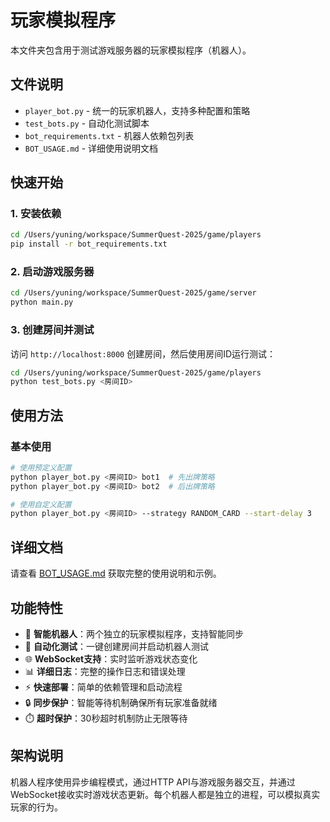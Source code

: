 # 玩家模拟程序

本文件夹包含用于测试游戏服务器的玩家模拟程序（机器人）。

## 文件说明

- `player_bot.py` - 统一的玩家机器人，支持多种配置和策略
- `test_bots.py` - 自动化测试脚本
- `bot_requirements.txt` - 机器人依赖包列表
- `BOT_USAGE.md` - 详细使用说明文档

## 快速开始

### 1. 安装依赖

```bash
cd /Users/yuning/workspace/SummerQuest-2025/game/players
pip install -r bot_requirements.txt
```

### 2. 启动游戏服务器

```bash
cd /Users/yuning/workspace/SummerQuest-2025/game/server
python main.py
```

### 3. 创建房间并测试

访问 `http://localhost:8000` 创建房间，然后使用房间ID运行测试：

```bash
cd /Users/yuning/workspace/SummerQuest-2025/game/players
python test_bots.py <房间ID>
```

## 使用方法

### 基本使用
```bash
# 使用预定义配置
python player_bot.py <房间ID> bot1  # 先出牌策略
python player_bot.py <房间ID> bot2  # 后出牌策略

# 使用自定义配置
python player_bot.py <房间ID> --strategy RANDOM_CARD --start-delay 3
```

## 详细文档

请查看 [BOT_USAGE.md](BOT_USAGE.md) 获取完整的使用说明和示例。

## 功能特性

- 🤖 **智能机器人**：两个独立的玩家模拟程序，支持智能同步
- 🔄 **自动化测试**：一键创建房间并启动机器人测试
- 🌐 **WebSocket支持**：实时监听游戏状态变化
- 📊 **详细日志**：完整的操作日志和错误处理
- ⚡ **快速部署**：简单的依赖管理和启动流程
- 🔒 **同步保护**：智能等待机制确保所有玩家准备就绪
- ⏱️ **超时保护**：30秒超时机制防止无限等待

## 架构说明

机器人程序使用异步编程模式，通过HTTP API与游戏服务器交互，并通过WebSocket接收实时游戏状态更新。每个机器人都是独立的进程，可以模拟真实玩家的行为。